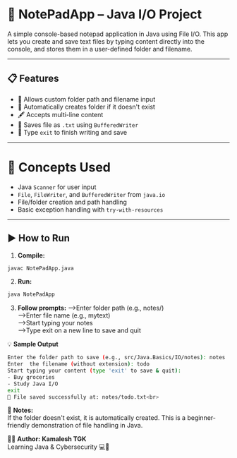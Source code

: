 # 📝 NotePadApp – Java I/O Project

A simple console-based notepad application in Java using File I/O. This app lets you create and save text files by typing content directly into the console, and stores them in a user-defined folder and filename.

---

 ## 📋 Features

- 📂 Allows custom folder path and filename input
- 🧠 Automatically creates folder if it doesn't exist
- 🖋️ Accepts multi-line content
- 💾 Saves file as `.txt` using `BufferedWriter`
- 🛑 Type `exit` to finish writing and save

---

 # 🧠 Concepts Used

- Java `Scanner` for user input
- `File`, `FileWriter`, and `BufferedWriter` from `java.io`
- File/folder creation and path handling
- Basic exception handling with `try-with-resources`

---

 ## **▶️ How to Run**

1. **Compile:**
```bash
javac NotePadApp.java
```

2. **Run:**
```bash
java NotePadApp
```

3. **Follow prompts:**
-->Enter folder path (e.g., notes/)<br>
-->Enter file name (e.g., mytext)<br>
-->Start typing your notes<br>
-->Type exit on a new line to save and quit<br>

💡 **Sample Output**
```bash
Enter the folder path to save (e.g., src/Java.Basics/IO/notes): notes
Enter  the filename (without extension): todo
Start typing your content (type 'exit' to save & quit):
- Buy groceries
- Study Java I/O
exit
📝 File saved successfully at: notes/todo.txt<br>
```

🚧 **Notes:** <br>
If the folder doesn't exist, it is automatically created.
This is a beginner-friendly demonstration of file handling in Java.

👨‍💻 **Author:**
**Kamalesh TGK**<br>
Learning Java & Cybersecurity 💻🔐
